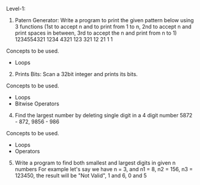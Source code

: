 Level-1:

1. Patern Generator:
Write a program to print the given pattern below using 3 functions (1st to accept n and to print from 1 to n, 2nd to accept n and print spaces in between, 3rd to accept the n and print from n to 1)
1234554321
1234    4321
123        321
12            21
1                1

Concepts to be used.
- Loops

 

2. Prints Bits:
Scan a 32bit integer and prints its bits.

Concepts to be used.
- Loops
- Bitwise Operators

 

4. Find the largest number by deleting single digit in a 4 digit number 5872 - 872, 9856 - 986

Concepts to be used.
- Loops
- Operators

 

5. Write a program to find both smallest and largest digits in given n numbers
For example let's say we have n = 3, and n1 = 8, n2 = 156, n3 = 123450, the result will be "Not Valid", 1 and 6, 0 and 5
